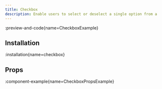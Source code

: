 ```yaml
---
title: Checkbox
description: Enable users to select or deselect a single option from a set of choices
---
```


:preview-and-code{name=CheckboxExample}

## Installation

:installation{name=checkbox}

## Props

:component-example{name=CheckboxPropsExample}
